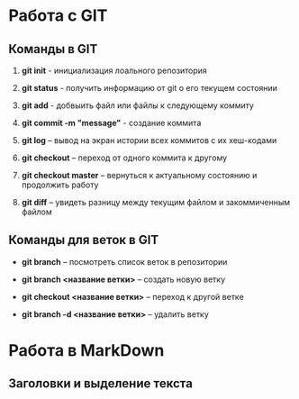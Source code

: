 # Работа с GIT

## Команды в GIT

1. **git init** - инициализация лоального репозитория

2. **git status** - получить информацию от git о его текущем состоянии

3. **git add** - добвыить файл или файлы к следующему коммиту

4. **git commit -m "message"** - создание коммита

5. **git log** – вывод на экран истории всех коммитов с их хеш-кодами

6. **git checkout** – переход от одного коммита к другому

7. **git checkout master** – вернуться к актуальному состоянию и продолжить работу

8. **git diff** – увидеть разницу между текущим файлом и закоммиченным файлом

## Команды для веток в GIT
+ **git branch** – посмотреть список веток в репозитории

+ **git branch <название ветки>** – создать новую ветку

+ **git checkout <название ветки>** – переход к другой ветке

+ **git branch -d <название ветки>** – удалить ветку

# Работа в MarkDown

## Заголовки и выделение текста 